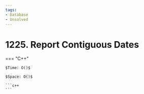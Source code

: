 ```yaml
---
tags:
- Database
- Unsolved
---
```



# 1225. Report Contiguous Dates

=== "C++"

    $Time: O()$

    $Space: O()$

    ```c++
    ```